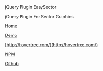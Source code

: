 jQuery Plugin EasySector

jQuery Plugin For Sector Graphics 

[Home](http://hovertree.com/texiao/easysector/)

[Demo](http://hovertree.com/texiao/easysector/)

[http://hovertree.com/](http://hovertree.com/)

[NPM](https://www.npmjs.com/package/easysector)

[Github](https://github.com/shangyuxian/easysector)
